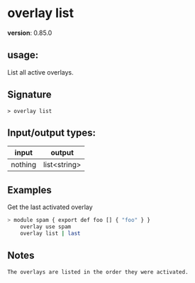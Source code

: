 # overlay list

**version**: 0.85.0

## **usage**:

List all active overlays.

## Signature

`> overlay list `

## Input/output types:

| input   | output         |
| ------- | -------------- |
| nothing | list\<string\> |

## Examples

Get the last activated overlay

```bash
> module spam { export def foo [] { "foo" } }
    overlay use spam
    overlay list | last
```

## Notes

```text
The overlays are listed in the order they were activated.
```
